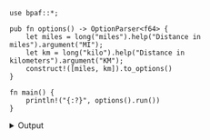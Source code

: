 
```no_run
use bpaf::*;

pub fn options() -> OptionParser<f64> {
    let miles = long("miles").help("Distance in miles").argument("MI");
    let km = long("kilo").help("Distance in kilometers").argument("KM");
    construct!([miles, km]).to_options()
}

fn main() {
    println!("{:?}", options().run())
}
```

<details><summary>Output</summary>

Help message describes all the parser combined

<div class='bpaf-doc'>
$ app --help<br>
<p><b>Usage</b>: <tt><b>app</b></tt> (<tt><b>--miles</b></tt>=<tt><i>MI</i></tt> | <tt><b>--kilo</b></tt>=<tt><i>KM</i></tt>)</p><p><div>
<b>Available options:</b></div><dl><dt><tt><b>    --miles</b></tt>=<tt><i>MI</i></tt></dt>
<dd>Distance in miles</dd>
<dt><tt><b>    --kilo</b></tt>=<tt><i>KM</i></tt></dt>
<dd>Distance in kilometers</dd>
<dt><tt><b>-h</b></tt>, <tt><b>--help</b></tt></dt>
<dd>Prints help information</dd>
</dl>
</p>
<style>
div.bpaf-doc {
    padding: 14px;
    background-color:var(--code-block-background-color);
    font-family: "Source Code Pro", monospace;
    margin-bottom: 0.75em;
}
div.bpaf-doc dt { margin-left: 1em; }
div.bpaf-doc dd { margin-left: 3em; }
div.bpaf-doc dl { margin-top: 0; padding-left: 1em; }
div.bpaf-doc  { padding-left: 1em; }
</style>
</div>


Users can pass value that satisfy either parser


<div class='bpaf-doc'>
$ app --miles 42<br>
42.0
</div>


<div class='bpaf-doc'>
$ app --kilo 15<br>
15.0
</div>


But not both at once or not at all:


<div class='bpaf-doc'>
$ app --miles 53 --kilo 10<br>
<b>Error:</b> <tt><b>--kilo</b></tt> cannot be used at the same time as <tt><b>--miles</b></tt>
<style>
div.bpaf-doc {
    padding: 14px;
    background-color:var(--code-block-background-color);
    font-family: "Source Code Pro", monospace;
    margin-bottom: 0.75em;
}
div.bpaf-doc dt { margin-left: 1em; }
div.bpaf-doc dd { margin-left: 3em; }
div.bpaf-doc dl { margin-top: 0; padding-left: 1em; }
div.bpaf-doc  { padding-left: 1em; }
</style>
</div>


<div class='bpaf-doc'>
$ app <br>
<b>Error:</b> expected <tt><b>--miles</b></tt>=<tt><i>MI</i></tt> or <tt><b>--kilo</b></tt>=<tt><i>KM</i></tt>, pass <tt><b>--help</b></tt> for usage information
<style>
div.bpaf-doc {
    padding: 14px;
    background-color:var(--code-block-background-color);
    font-family: "Source Code Pro", monospace;
    margin-bottom: 0.75em;
}
div.bpaf-doc dt { margin-left: 1em; }
div.bpaf-doc dd { margin-left: 3em; }
div.bpaf-doc dl { margin-top: 0; padding-left: 1em; }
div.bpaf-doc  { padding-left: 1em; }
</style>
</div>


If those cases are valid you can handle them with `optional` and `many`
</details>